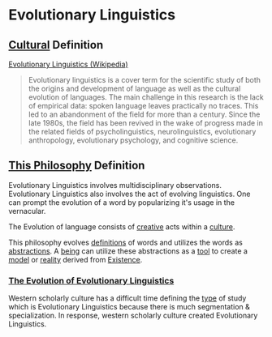 # Evolutionary Linguistics

## [Cultural](./culture.md) Definition

<a href="http://en.wikipedia.org/wiki/Evolutionary_linguistics" target="_blank">Evolutionary Linguistics (Wikipedia)</a>

> Evolutionary linguistics is a cover term for the scientific study of both the origins and development of language as well as the cultural evolution of languages. The main challenge in this research is the lack of empirical data: spoken language leaves practically no traces. This led to an abandonment of the field for more than a century. Since the late 1980s, the field has been revived in the wake of progress made in the related fields of psycholinguistics, neurolinguistics, evolutionary anthropology, evolutionary psychology, and cognitive science.

## [This Philosophy](./this-philosophy.md) Definition

Evolutionary Linguistics involves multidisciplinary observations. Evolutionary Linguistics also involves the act of evolving linguistics. One can prompt the evolution of a word by popularizing it's usage in the vernacular.

The Evolution of language consists of [creative](./creativity.md) acts within a [culture](./culture.md).

This philosophy evolves [definitions](./definition.md) of words and utilizes the words as [abstractions](./abstraction.md). A [being](./being.md) can utilize these abstractions as a [tool](./tool.md) to create a [model](./model.md) or [reality](./reality.md) derived from [Existence](./existence.md).

### <a href="http://www.colorado.edu/linguistics/CRIL/Volume20_Issue1/paper_STEBBINS.pdf" target="_blank">The Evolution of Evolutionary Linguistics</a>

Western scholarly culture has a difficult time defining the [type](./type.md) of study which is Evolutionary Linguistics because there is much segmentation & specialization. In response, western scholarly culture created Evolutionary Linguistics.
